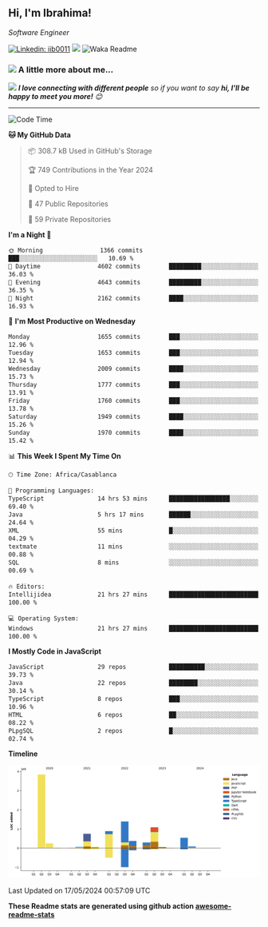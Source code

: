 <h2>Hi, I'm Ibrahima! </h2>
<p><em>Software Engineer 
</em></p>


[![Linkedin: iib0011](https://img.shields.io/badge/-iib0011-blue?style=flat-square&logo=Linkedin&logoColor=white&link=https://www.linkedin.com/in/iib0011/)](https://www.linkedin.com/in/iib0011/)
![](https://visitor-badge.glitch.me/badge?page_id=iib0011)
![Waka Readme](https://github.com/iib0011/iib0011/workflows/Waka%20Readme/badge.svg)


### <img src="https://media.giphy.com/media/VgCDAzcKvsR6OM0uWg/giphy.gif" width="50"> A little more about me...  


<img src="https://media.giphy.com/media/LnQjpWaON8nhr21vNW/giphy.gif" width="60"> <em><b>I love connecting with different people</b> so if you want to say <b>hi, I'll be happy to meet you more!</b> 😊</em>

---
<!--START_SECTION:waka-->
![Code Time](http://img.shields.io/badge/Code%20Time-3%2C329%20hrs%2020%20mins-blue)

**🐱 My GitHub Data** 

> 📦 308.7 kB Used in GitHub's Storage 
 > 
> 🏆 749 Contributions in the Year 2024
 > 
> 💼 Opted to Hire
 > 
> 📜 47 Public Repositories 
 > 
> 🔑 59 Private Repositories 
 > 
**I'm a Night 🦉** 

```text
🌞 Morning                1366 commits        ███░░░░░░░░░░░░░░░░░░░░░░   10.69 % 
🌆 Daytime                4602 commits        █████████░░░░░░░░░░░░░░░░   36.03 % 
🌃 Evening                4643 commits        █████████░░░░░░░░░░░░░░░░   36.35 % 
🌙 Night                  2162 commits        ████░░░░░░░░░░░░░░░░░░░░░   16.93 % 
```
📅 **I'm Most Productive on Wednesday** 

```text
Monday                   1655 commits        ███░░░░░░░░░░░░░░░░░░░░░░   12.96 % 
Tuesday                  1653 commits        ███░░░░░░░░░░░░░░░░░░░░░░   12.94 % 
Wednesday                2009 commits        ████░░░░░░░░░░░░░░░░░░░░░   15.73 % 
Thursday                 1777 commits        ███░░░░░░░░░░░░░░░░░░░░░░   13.91 % 
Friday                   1760 commits        ███░░░░░░░░░░░░░░░░░░░░░░   13.78 % 
Saturday                 1949 commits        ████░░░░░░░░░░░░░░░░░░░░░   15.26 % 
Sunday                   1970 commits        ████░░░░░░░░░░░░░░░░░░░░░   15.42 % 
```


📊 **This Week I Spent My Time On** 

```text
🕑︎ Time Zone: Africa/Casablanca

💬 Programming Languages: 
TypeScript               14 hrs 53 mins      █████████████████░░░░░░░░   69.40 % 
Java                     5 hrs 17 mins       ██████░░░░░░░░░░░░░░░░░░░   24.64 % 
XML                      55 mins             █░░░░░░░░░░░░░░░░░░░░░░░░   04.29 % 
textmate                 11 mins             ░░░░░░░░░░░░░░░░░░░░░░░░░   00.88 % 
SQL                      8 mins              ░░░░░░░░░░░░░░░░░░░░░░░░░   00.69 % 

🔥 Editors: 
Intellijidea             21 hrs 27 mins      █████████████████████████   100.00 % 

💻 Operating System: 
Windows                  21 hrs 27 mins      █████████████████████████   100.00 % 
```

**I Mostly Code in JavaScript** 

```text
JavaScript               29 repos            ██████████░░░░░░░░░░░░░░░   39.73 % 
Java                     22 repos            ████████░░░░░░░░░░░░░░░░░   30.14 % 
TypeScript               8 repos             ███░░░░░░░░░░░░░░░░░░░░░░   10.96 % 
HTML                     6 repos             ██░░░░░░░░░░░░░░░░░░░░░░░   08.22 % 
PLpgSQL                  2 repos             █░░░░░░░░░░░░░░░░░░░░░░░░   02.74 % 
```



**Timeline**

![Lines of Code chart](https://raw.githubusercontent.com/iib0011/iib0011/master/assets/bar_graph.png)


 Last Updated on 17/05/2024 00:57:09 UTC
<!--END_SECTION:waka-->

**These Readme stats are generated using github action [awesome-readme-stats](https://github.com/iib0011/waka-readme-stats)**
